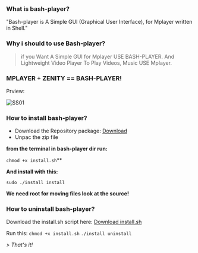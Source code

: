 ### What is bash-player?

"Bash-player is A Simple GUI (Graphical User Interface), for Mplayer written in Shell."

### Why i should to use Bash-player?
> if you Want A Simple GUI for Mplayer USE BASH-PLAYER. 
> And Lightweight Video Player To Play Videos, Music USE Mplayer.

###  MPLAYER + ZENITY == BASH-PLAYER!

Prview:

![SS01](https://raw.githubusercontent.com/wiki/levi0x0/bash-player/bash-playerSS01.png)

### How to install bash-player?

* Download the Repository package: [Download]( https://github.com/levi0x0/bash-player/archive/master.zip)
* Unpac the zip file 

**from the terminal in bash-player dir run:**

`chmod +x install.sh`**

**And install with this:**

`sudo ./install install`

**We need root for moving files look at the source!**

### How to uninstall bash-player?

Download the install.sh script here: [Download install.sh](https://raw.githubusercontent.com/levi0x0/bash-player/master/install.sh)

Run this:
`chmod +x install.sh`
`./install uninstall`


_> That's it!_
